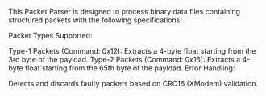 This Packet Parser is designed to process binary data files containing structured packets with the following specifications:

Packet Types Supported:

Type-1 Packets (Command: 0x12): Extracts a 4-byte float starting from the 3rd byte of the payload.
Type-2 Packets (Command: 0x16): Extracts a 4-byte float starting from the 65th byte of the payload.
Error Handling:

Detects and discards faulty packets based on CRC16 (XModem) validation.

